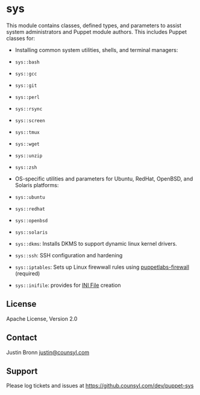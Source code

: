 sys
===

This module contains classes, defined types, and parameters to assist system administrators and Puppet module authors.  This includes Puppet classes for:

* Installing common system utilities, shells, and terminal managers:
 * `sys::bash`
 * `sys::gcc`
 * `sys::git`
 * `sys::perl`
 * `sys::rsync`
 * `sys::screen`
 * `sys::tmux`
 * `sys::wget`
 * `sys::unzip`
 * `sys::zsh`

* OS-specific utilities and parameters for Ubuntu, RedHat, OpenBSD, and Solaris platforms:
 * `sys::ubuntu`
 * `sys::redhat`
 * `sys::openbsd`
 * `sys::solaris`

* `sys::dkms`: Installs DKMS to support dynamic linux kernel drivers.

* `sys::ssh`: SSH configuration and hardening

* `sys::iptables`: Sets up Linux firewwall rules using [puppetlabs-firewall](http://forge.puppetlabs.com/puppetlabs/firewall) (required)

* `sys::inifile`: provides for [INI File](http://en.wikipedia.org/wiki/INI_file) creation

License
-------

Apache License, Version 2.0

Contact
-------

Justin Bronn <justin@counsyl.com>

Support
-------

Please log tickets and issues at https://github.counsyl.com/dev/puppet-sys
